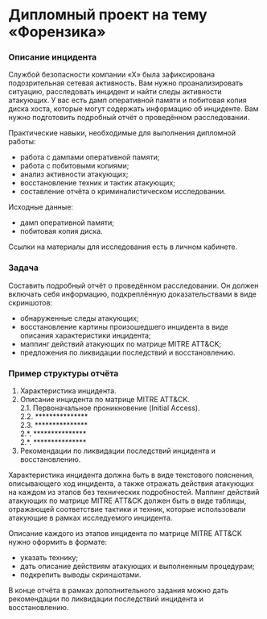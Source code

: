 # Дипломный проект на тему «Форензика»

### Описание инцидента
Службой безопасности компании «Х» была зафиксирована подозрительная сетевая активность. Вам нужно проанализировать ситуацию, расследовать инцидент и найти следы активности атакующих.
У вас есть дамп оперативной памяти и побитовая копия диска хоста, которые могут содержать информацию об инциденте. 
Вам нужно подготовить подробный отчёт о проведённом расследовании.

Практические навыки, необходимые для выполнения дипломной работы:
* работа с дампами оперативной памяти;
* работа с побитовыми копиями;
* анализ активности атакующих;
* восстановление техник и тактик атакующих;
* составление отчёта о криминалистическом исследовании.

Исходные данные:
* дамп оперативной памяти;
* побитовая копия диска.

Ссылки на материалы для исследования есть в личном кабинете.

### Задача

Составить подробный отчёт о проведённом расследовании. Он должен включать себя информацию, подкреплённую доказательствами в виде скриншотов:
* обнаруженные следы атакующих;
* восстановление картины произошедшего инцидента в виде описания характеристики инцидента;
* маппинг действий атакующих по матрице MITRE ATT&CK;
* предложения по ликвидации последствий и восстановлению.

### Пример структуры отчёта

  1.    Характеристика инцидента.    
  2.    Описание инцидента по матрице MITRE ATT&CK.    
    2.1.    Первоначальное проникновение (Initial Access).    
    2.2.    ***************    
    2.3.    ***************    
    2.\*.    ***************    
    2.\*.    ***************    
  3. Рекомендации по ликвидации последствий инцидента и восстановлению.   

Характеристика инцидента должна быть в виде текстового пояснения, описывающего ход инцидента, а также отражать действия атакующих на каждом из этапов без технических подробностей.
Маппинг действий атакующих по матрице MITRE ATT&CK должен быть в виде таблицы, отражающей соответствие тактики и техник, которые использовали атакующие в рамках исследуемого инцидента.

Описание каждого из этапов инцидента по матрице MITRE ATT&CK нужно оформить в формате:
* указать технику;
* дать описание действиям атакующих и выполненным процедурам;
* подкрепить выводы скриншотами.

В конце отчёта в рамках дополнительного задания можно дать рекомендации по ликвидации последствий инцидента и восстановлению.

